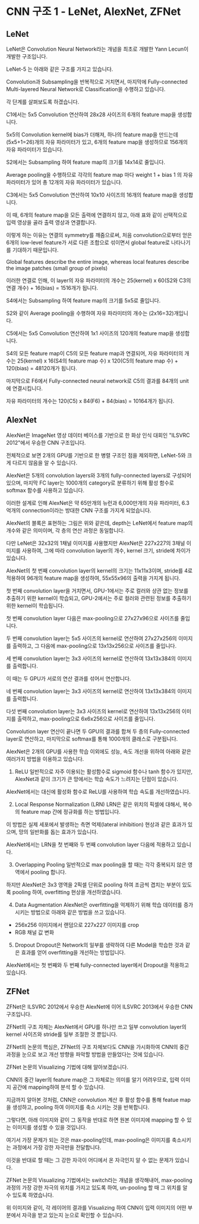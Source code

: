 # CNN 구조 1 - LeNet, AlexNet, ZFNet

## LeNet

LeNet은 Convolution Neural Network라는 개념을 최초로 개발한 Yann Lecun이 개발한 구조입니다.

LeNet-5 는 아래와 같은 구조를 가지고 있습니다.

Convolution과 Subsampling을 반복적으로 거치면서, 마지막에 Fully-connected Multi-layered Neural Network로 Classification을 수행하고 있습니다.

각 단계를 살펴보도록 하겠습니다.

C1에서는 5x5 Convolution 연산하여 28x28 사이즈의 6개의 feature map을 생성합니다.

5x5의 Convolution kernel에 bias가 더해져, 하나의 feature map을 만드는데 (5x5+1=26)개의 자유 파라미터가 있고, 6개의 feature map을 생성하므로 156개의 자유 파라미터가 있습니다.

S2에서는 Subsampling 하여 feature map의 크기를 14x14로 줄입니다.

Average pooling을 수행하므로 각각의 feature map 마다 weight 1 + bias 1 의 자유 파라미터가 있어 총 12개의 자유 파라미터가 있습니다.

C3에서는 5x5 Convolution 연산하여 10x10 사이즈의 16개의 feature map을 생성합니다.

이 때, 6개의 feature map을 모든 출력에 연결하지 않고, 아래 표와 같이 선택적으로 입력 영상을 골라 출력 영상과 연결합니다.

이렇게 하는 이유는 연결의 symmetry를 깨줌으로써, 처음 convolution으로부터 얻은 6개의 low-level feature가 서로 다른 조합으로 섞이면서 global feature로 나타나기를 기대하기 때문입니다.

Global features describe the entire image, whereas local features describe the image patches (small group of pixels)

이러한 연결로 인해, 이 layer의 자유 파라미터의 개수는 25(kernel) x 60(S2와 C3의 연결 개수) + 16(bias) = 1516개가 됩니다.

S4에서는 Subsampling 하여 feature map의 크기를 5x5로 줄입니다.

S2와 같이 Average pooling을 수행하여 자유 파라미터의 개수는 (2x16=32)개입니다.

C5에서는 5x5 Convolution 연산하여 1x1 사이즈의 120개의 feature map을 생성합니다.

S4의 모든 feature map이 C5의 모든 feature map과 연결되어, 자유 파라미터의 개수는 25(kernel) x 16(S4의 feature map 수) x 120(C5의 feature map 수) + 120(bias) = 48120개가 됩니다.

마지막으로 F6에서 Fully-connected neural network로 C5의 결과를 84개의 unit에 연결시킵니다.

자유 파라미터의 개수는 120(C5) x 84(F6) + 84(bias) = 10164개가 됩니다.

## AlexNet

AlexNet은 ImageNet 영상 데이터 베이스를 기반으로 한 화상 인식 대회인 "ILSVRC 2012"에서 우승한 CNN 구조입니다.

전체적으로 보면 2개의 GPU를 기반으로 한 병렬 구조인 점을 제외하면, LeNet-5와 크게 다르지 않음을 알 수 있습니다.

AlexNet은 5개의 convolution layers와 3개의 fully-connected layers로 구성되어 있으며, 마지막 FC layer는 1000개의 category로 분류하기 위해 활성 함수로 softmax 함수를 사용하고 있습니다.

이러한 설계로 인해 AlexNet은 약 65만개의 뉴런과 6,000만개의 자유 파라미터, 6.3억개의 connection이라는 방대한 CNN 구조를 가지게 되었습니다.

AlexNet의 블록은 표현하는 그림은 위와 같은데, depth는 LeNet에서 feature map의 개수와 같은 의미이며, 각 층의 연산 과정은 동일합니다.

다만 LeNet은 32x32의 1채널 이미지를 사용했지만 AlexNet은 227x227의 3채널 이미지를 사용하여, 그에 따라 convolution layer의 개수, kernel 크기, stride에 차이가 있습니다.

AlexNet의 첫 번째 convolution layer의 kernel의 크기는 11x11x3이며, stride를 4로 적용하여 96개의 feature map을 생성하여, 55x55x96의 출력을 가지게 됩니다.

첫 번째 convolution layer을 거치면서, GPU-1에서는 주로 컬러와 상관 없는 정보를 추출하기 위한 kernel이 학습되고, GPU-2에서는 주로 컬러와 관련된 정보를 추출하기 위한 kernel이 학습됩니다.

첫 번째 convolution layer 다음은 max-pooling으로 27x27x96으로 사이즈를 줄입니다.

두 번째 convolution layer는 5x5 사이즈의 kernel로 연산하여 27x27x256의 이미지를 출력하고, 그 다음에 max-pooling으로 13x13x256으로 사이즈를 줄입니다.

세 번째 convolution layer는 3x3 사이즈의 kernel로 연산하여 13x13x384의 이미지를 출력합니다.

이 때는 두 GPU가 서로의 연산 결과를 섞어서 연산합니다.

네 번째 convolution layer는 3x3 사이즈의 kernel로 연산하여 13x13x384의 이미지를 출력합니다.

다섯 번째 convolution layer는 3x3 사이즈의 kernel로 연산하여 13x13x256의 이미지를 출력하고, max-pooling으로 6x6x256으로 사이즈를 줄입니다.

Convolution layer 연산이 끝나면 두 GPU의 결과를 합쳐 두 층의 Fully-connected layer로 연산하고, 마지막으로 softmax를 통해 1000개의 클래스로 구분됩니다.

AlexNet은 2개의 GPU를 사용한 학습 이외에도 성능, 속도 개선을 위하여 아래와 같은 여러가지 방법을 이용하고 있습니다.

1. ReLU
일반적으로 자주 이용되는 활성함수로 sigmoid 함수나 tanh 함수가 있지만, AlexNet과 같이 크기가 큰 망에서는 학습 속도가 느려지는 단점이 있습니다.

AlexNet에서는 대신에 활성화 함수로 ReLU를 사용하여 학습 속도를 개선하였습니다.

2. Local Response Normalization (LRN)
LRN은 같은 위치의 픽셀에 대해서, 복수의 feature map 간에 정규화를 하는 방법입니다.

이 방법은 실제 세포에서 발생하는 측면 억제(lateral inhibition) 현상과 같은 효과가 있으며, 망의 일반화를 돕는 효과가 있습니다.

AlexNet에서는 LRN을 첫 번째와 두 번째 convolution layer 다음에 적용하고 있습니다.

3. Overlapping Pooling
일반적으로 max pooling을 할 때는 각각 중복되지 않은 영역에서 pooling 합니다.

하지만 AlexNet은 3x3 영역을 2픽셀 단위로 pooling 하여 조금씩 겹치는 부분이 있도록 pooling 하여, overfitting 현상을 개선하였습니다.

4. Data Augmentation
AlexNet은 overfitting을 억제하기 위해 학습 데이터를 증가시키는 방법으로 아래와 같은 방법을 쓰고 있습니다.
- 256x256 이미지에서 랜덤으로 227x227 이미지를 crop
- RGB 채널 값 변화

5. Dropout
Dropout은 Network의 일부를 생략하여 다른 Model을 학습한 것과 같은 효과를 얻어 overfitting을 개선하는 방법입니다.

AlexNet에서는 첫 번째와 두 번째 fully-connected layer에서 Dropout을 적용하고 있습니다.

## ZFNet
ZFNet은 ILSVRC 2012에서 우승한 AlexNet에 이어 ILSVRC 2013에서 우승한 CNN 구조입니다.

ZFNet의 구조 자체는 AlexNet에서 GPU를 하나만 쓰고 일부 convolution layer의 kernel 사이즈와 stride를 일부 조절한 것 뿐입니다.

ZFNet의 논문의 핵심은, ZFNet의 구조 자체보다도 CNN을 가시화하여 CNN의 중간 과정을 눈으로 보고 개선 방향을 파악할 방법을 만들었다는 것에 있습니다.

ZFNet 논문의 Visualizing 기법에 대해 알아보겠습니다.

CNN의 중간 layer의 feature map은 그 자체로는 의미를 알기 어려우므로, 입력 이미지 공간에 mapping하여 분석 할 수 있습니다.

지금까지 알아본 것처럼, CNN은 convolution 계산 후 활성 함수를 통해 featue map을 생성하고, pooling 하여 이미지를 축소 시키는 것을 반복합니다.

그렇다면, 아래 이미지와 같이 그 동작을 반대로 하면 원본 이미지에 mapping 할 수 있는 이미지를 생성할 수 있을 것입니다.

여기서 가장 문제가 되는 것은 max-pooling인데, max-pooling은 이미지를 축소시키는 과정에서 가장 강한 자극만을 전달합니다.

이것을 반대로 할 때는 그 강한 자극이 어디에서 온 자극인지 알 수 없는 문제가 있습니다.

ZFNet 논문의 Visualizing 기법에서는 switch라는 개념을 생각해내어, max-pooling 과정의 가장 강한 자극의 위치를 가지고 있도록 하여, un-pooling 할 때 그 위치를 알 수 있도록 하였습니다.

위 이미지와 같이, 각 레이어의 결과를 Visualizing 하여 CNN이 입력 이미지의 어떤 부분에서 자극을 받고 있는지 눈으로 확인할 수 있습니다.

